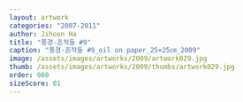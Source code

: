 ```yaml
---
layout: artwork
categories: "2007-2011"
author: Jihoon Ha
title: "풍경-흔적들 #9"
caption: "풍경-흔적들 #9_oil on paper_25×25㎝_2009"
image: /assets/images/artworks/2009/artwork029.jpg
thumb: /assets/images/artworks/2009/thumbs/artwork029.jpg
order: 980
sizeScore: 01
---
```

